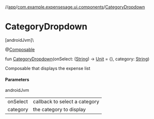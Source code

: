 //[app](../../index.md)/[com.example.expensesage.ui.components](index.md)/[CategoryDropdown](-category-dropdown.md)

# CategoryDropdown

[androidJvm]\

@[Composable](https://developer.android.com/reference/kotlin/androidx/compose/runtime/Composable.html)

fun [CategoryDropdown](-category-dropdown.md)(onSelect: ([String](https://kotlinlang.org/api/latest/jvm/stdlib/kotlin/-string/index.html)) -&gt; [Unit](https://kotlinlang.org/api/latest/jvm/stdlib/kotlin/-unit/index.html) = {}, category: [String](https://kotlinlang.org/api/latest/jvm/stdlib/kotlin/-string/index.html))

Composable that displays the expense list

#### Parameters

androidJvm

| | |
|---|---|
| onSelect | callback to select a category |
| category | the category to display |
